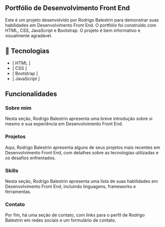 ##  Portfólio de Desenvolvimento Front End

Este é um projeto desenvolvido por Rodrigo Balestrin para demonstrar suas habilidades em Desenvolvimento Front End. O portfólio foi construído com HTML, CSS, JavaScript e Bootstrap. O projeto é bem informativo e visualmente agradável.


## :rocket:  Tecnologias 

-   [ HTML ]
-   [ CSS ]
-   [ Bootstrap ]
-   [ JavaScript ]

##  Funcionalidades

### Sobre mim

Nesta seção, Rodrigo Balestrin apresenta uma breve introdução sobre si mesmo e sua experiência em Desenvolvimento Front End.

### Projetos

Aqui, Rodrigo Balestrin apresenta alguns de seus projetos mais recentes em Desenvolvimento Front End, com detalhes sobre as tecnologias utilizadas e os desafios enfrentados.

### Skills

Nesta seção, Rodrigo Balestrin apresenta uma lista de suas habilidades em Desenvolvimento Front End, incluindo linguagens, frameworks e ferramentas.

### Contato

Por fim, há uma seção de contato, com links para o perfil de Rodrigo Balestrin em redes sociais e um formulário de contato.

